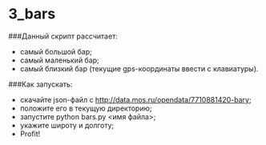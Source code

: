 # 3_bars

###Данный скрипт рассчитает:

* самый большой бар;
* самый маленький бар;
* самый близкий бар (текущие gps-координаты ввести с клавиатуры).

###Как запускать:

* скачайте json-файл с http://data.mos.ru/opendata/7710881420-bary;
* положите его в текущую директорию;
* запустите python bars.py <имя файла>;
* укажите широту и долготу;
* Profit!
